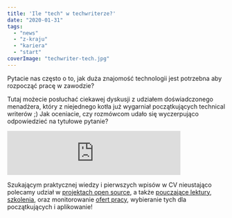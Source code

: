 ```yaml
---
title: 'Ile "tech" w techwriterze?'
date: "2020-01-31"
tags:
  - "news"
  - "z-kraju"
  - "kariera"
  - "start"
coverImage: "techwriter-tech.jpg"
---
```


Pytacie nas często o to, jak duża znajomość technologii jest potrzebna aby
rozpocząć pracę w zawodzie?

Tutaj możecie posłuchać ciekawej dyskusji z udziałem doświadczonego menadżera,
który z niejednego kotła już wygarniał początkujących technical writerów ;) Jak
oceniacie, czy rozmówcom udało się wyczerpująco odpowiedzieć na tytułowe
pytanie?

<iframe src="https://anchor.fm/docdeveloper/embed/episodes/12-Tech-Writer-si-rekrutuje--czyli-jak-wane-s-umiejtnoci-techniczne-ea9vra/a-a1b5e9o" width="400px" height="102px" frameBorder="0" scrolling="no"></iframe>

Szukającym praktycznej wiedzy i pierwszych wpisów w CV nieustająco polecamy
udział w
[projektach open source](http://techwriter.pl/open-techwriting-sposob-na-start-i-rozwoj-kariery/),
a także [pouczające lektury](http://techwriter.pl/category/warsztat/czytelnia/),
[szkolenia](http://techwriter.pl/szkolenia/), oraz monitorowanie
[ofert pracy](http://techwriter.pl/category/news/oferty-pracy/), wybieranie tych
dla początkujących i aplikowanie!
